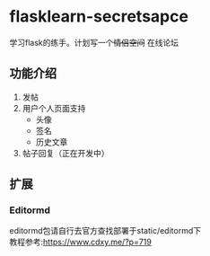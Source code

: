 # flasklearn-secretsapce
学习flask的练手。计划写一个~~情侣空间~~ 在线论坛
## 功能介绍
1. 发帖
2. 用户个人页面支持
    - 头像
    - 签名
    - 历史文章
3. 帖子回复（正在开发中）

## 扩展
### Editormd
editormd包请自行去官方查找部署于static/editormd下    
教程参考:https://www.cdxy.me/?p=719
